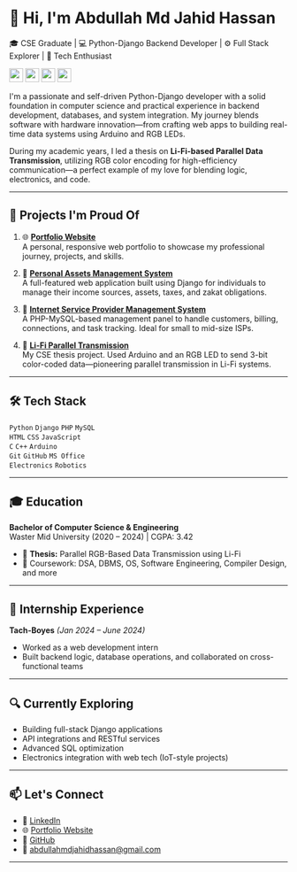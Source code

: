 # 👋 Hi, I'm Abdullah Md Jahid Hassan
🎓 CSE Graduate | 💻 Python-Django Backend Developer | ⚙️ Full Stack Explorer | 🚀 Tech Enthusiast

<p>
  <img src="https://img.shields.io/badge/🎓_CSE_Graduate-blue" height="25">
  <img src="https://img.shields.io/badge/💻_Python--Django_Backend_Developer-brightgreen" height="25">
  <img src="https://img.shields.io/badge/⚙️_Full_Stack_Explorer-yellow" height="25">
  <img src="https://img.shields.io/badge/🚀_Tech_Enthusiast-orange" height="25">
</p>


I'm a passionate and self-driven Python-Django developer with a solid foundation in computer science and practical experience in backend development, databases, and system integration. My journey blends software with hardware innovation—from crafting web apps to building real-time data systems using Arduino and RGB LEDs.

During my academic years, I led a thesis on **Li-Fi-based Parallel Data Transmission**, utilizing RGB color encoding for high-efficiency communication—a perfect example of my love for blending logic, electronics, and code.

---

## 🚀 Projects I'm Proud Of

1. 🌐 **[Portfolio Website](https://github.com/abdullah-md-jahid-hassan/My_portfolio)**  
   A personal, responsive web portfolio to showcase my professional journey, projects, and skills.

2. 💸 **[Personal Assets Management System](https://github.com/abdullah-md-jahid-hassan/Personal_assets_management)**  
   A full-featured web application built using Django for individuals to manage their income sources, assets, taxes, and zakat obligations.


3. 🔌 **[Internet Service Provider Management System](https://github.com/abdullah-md-jahid-hassan/ISP-Management-System)**  
   A PHP-MySQL-based management panel to handle customers, billing, connections, and task tracking. Ideal for small to mid-size ISPs.

4. 🌈 **[Li-Fi Parallel Transmission](https://github.com/abdullah-md-jahid-hassan/li-fi-parallel-rgb)**  
   My CSE thesis project. Used Arduino and an RGB LED to send 3-bit color-coded data—pioneering parallel transmission in Li-Fi systems.
---

## 🛠 Tech Stack

`Python` `Django` `PHP` `MySQL`  
`HTML` `CSS` `JavaScript`  
`C` `C++` `Arduino`  
`Git` `GitHub` `MS Office`  
`Electronics` `Robotics`

---

## 🎓 Education

**Bachelor of Computer Science & Engineering**  
Waster Mid University (2020 – 2024) | CGPA: 3.42  
- 📌 **Thesis:** Parallel RGB-Based Data Transmission using Li-Fi  
- 🧪 Coursework: DSA, DBMS, OS, Software Engineering, Compiler Design, and more

---

## 💼 Internship Experience

**Tach-Boyes** *(Jan 2024 – June 2024)*  
- Worked as a web development intern  
- Built backend logic, database operations, and collaborated on cross-functional teams

---

## 🔍 Currently Exploring

- Building full-stack Django applications
- API integrations and RESTful services
- Advanced SQL optimization
- Electronics integration with web tech (IoT-style projects)

---

## 📫 Let's Connect

- 🔗 [LinkedIn](https://www.linkedin.com/in/abdullah-md-jahid-hassan-rqe/)  
- 🌐 [Portfolio Website](https://abdullahmdjahidhassan.pythonanywhere.com)  
- 🐙 [GitHub](https://github.com/abdullah-md-jahid-hassan)  
- 📧 abdullahmdjahidhassan@gmail.com

---
